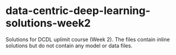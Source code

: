 # data-centric-deep-learning-solutions-week2

Solutions for DCDL uplimit course (Week 2). The files contain inline solutions but do not contain any model or data files. 
